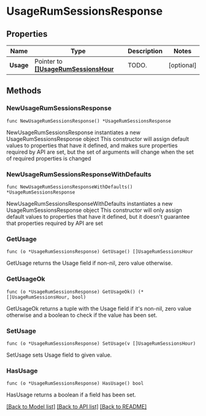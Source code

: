 # UsageRumSessionsResponse

## Properties

Name | Type | Description | Notes
------------ | ------------- | ------------- | -------------
**Usage** | Pointer to [**[]UsageRumSessionsHour**](UsageRumSessionsHour.md) | TODO. | [optional] 

## Methods

### NewUsageRumSessionsResponse

`func NewUsageRumSessionsResponse() *UsageRumSessionsResponse`

NewUsageRumSessionsResponse instantiates a new UsageRumSessionsResponse object
This constructor will assign default values to properties that have it defined,
and makes sure properties required by API are set, but the set of arguments
will change when the set of required properties is changed

### NewUsageRumSessionsResponseWithDefaults

`func NewUsageRumSessionsResponseWithDefaults() *UsageRumSessionsResponse`

NewUsageRumSessionsResponseWithDefaults instantiates a new UsageRumSessionsResponse object
This constructor will only assign default values to properties that have it defined,
but it doesn't guarantee that properties required by API are set

### GetUsage

`func (o *UsageRumSessionsResponse) GetUsage() []UsageRumSessionsHour`

GetUsage returns the Usage field if non-nil, zero value otherwise.

### GetUsageOk

`func (o *UsageRumSessionsResponse) GetUsageOk() (*[]UsageRumSessionsHour, bool)`

GetUsageOk returns a tuple with the Usage field if it's non-nil, zero value otherwise
and a boolean to check if the value has been set.

### SetUsage

`func (o *UsageRumSessionsResponse) SetUsage(v []UsageRumSessionsHour)`

SetUsage sets Usage field to given value.

### HasUsage

`func (o *UsageRumSessionsResponse) HasUsage() bool`

HasUsage returns a boolean if a field has been set.


[[Back to Model list]](../README.md#documentation-for-models) [[Back to API list]](../README.md#documentation-for-api-endpoints) [[Back to README]](../README.md)



